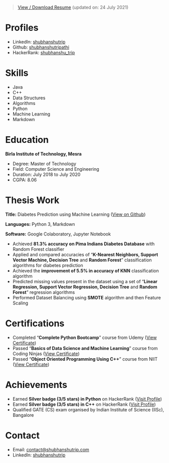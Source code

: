 >[View / Download Resume](/Documents/Shubhanshu%20Tripathi%20Resume.pdf) (updated on: 24 July 2021)

# Profiles
- LinkedIn: [shubhanshutrip](https://www.linkedin.com/in/shubhanshutrip)
- Github: [shubhanshutripathi](https://github.com/shubhanshutripathi)
- HackerRank: [shubhanshu_trip](https://www.hackerrank.com/shubhanshu_trip)

# Skills
- Java
- C++
- Data Structures
- Algorithms
- Python
- Machine Learning
- Markdown

# Education
**Birla Institute of Technology, Mesra**
- Degree: Master of Technology
- Field: Computer Science and Engineering
- Duration: July 2018 to July 2020
- CGPA: 8.06

# Thesis Work

**Title:** Diabetes Prediction using Machine Learning ([View on Github](https://github.com/ShubhanshuTripathi/Diabetes-Prediction))

**Languages:** Python 3, Markdown

**Software:** Google Colaboratory, Jupyter Notebook
-	Achieved **81.3% accuracy on Pima Indians Diabetes Database** with Random Forest classifier
-	Applied and compared accuracies of “**K-Nearest Neighbors, Support Vector Machine, Decision Tree** and **Random Forest**” classification algorithms for diabetes prediction
-	Achieved the **improvement of 5.5% in accuracy of KNN** classification algorithm
-	Predicted missing values present in the dataset using a set of “**Linear Regression, Support Vector Regression, Decision Tree** and **Random Forest**” regression algorithms
- Performed Dataset Balancing using **SMOTE** algorithm and then Feature Scaling

# Certifications
- Completed “**Complete Python Bootcamp**” course from Udemy ([View Certificate](https://www.udemy.com/certificate/UC-8406f3da-58cb-4c48-ae37-acde960790fd))
- Passed “**Basics of Data Science and Machine Learning**” course from Coding Ninjas ([View Certificate](http://students.codingninjas.com/verify/65b6af5ee928bb1c))
- Passed “**Object Oriented Programming Using C++**” course from NIIT ([View Certificate](/Documents/ST%20CPP%20Certificate%20(NIIT).pdf))

# Achievements
- Earned **Silver badge (3/5 stars) in Python** on HackerRank ([Visit Profile](https://www.hackerrank.com/shubhanshu_trip))
- Earned **Silver badge (3/5 stars) in C++** on HackerRank ([Visit Profile](https://www.hackerrank.com/shubhanshu_trip))
- Qualified GATE (CS) exam organised by Indian Institute of Science (IISc), Bangalore

# Contact
- Email: [contact@shubhanshutrip.com](mailto:contact@shubhanshutrip.com)
- LinkedIn: [shubhanshutrip](https://www.linkedin.com/in/shubhanshutrip)

